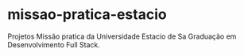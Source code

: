# missao-pratica-estacio
Projetos Missão pratica da Universidade Estacio de Sa
Graduação em Desenvolvimento Full Stack.
